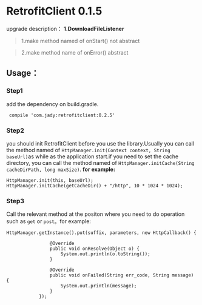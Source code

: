 # RetrofitClient 0.1.5
upgrade description：
**1.DownloadFileListener**
> 1.make method named of onStart() not abstract

> 2.make method name of onError() abstract

## Usage：
### Step1
add the dependency on build.gradle.

```
 compile 'com.jady:retrofitclient:0.2.5'
```
### Step2
you should init RetrofitClient before you use the library.Usually you can call the method named of `HttpManager.init(Context context, String baseUrl)`as while as the application start.if you need to set the cache directory, you can call the method named of `HttpManager.initCache(String cacheDirPath, long maxSize)`.
**for example:**

```
HttpManager.init(this, baseUrl);
HttpManager.initCache(getCacheDir() + "/http", 10 * 1024 * 1024);
```
### Step3
Call the relevant method at the positon where you need to do operation such as `get` or `post`。for example:

```
HttpManager.getInstance().put(suffix, parameters, new HttpCallback() {

                @Override
                public void onResolve(Object o) {
                    System.out.println(o.toString());
                }

                @Override
                public void onFailed(String err_code, String message) {
                    System.out.println(message);
                }
            });
``` 


